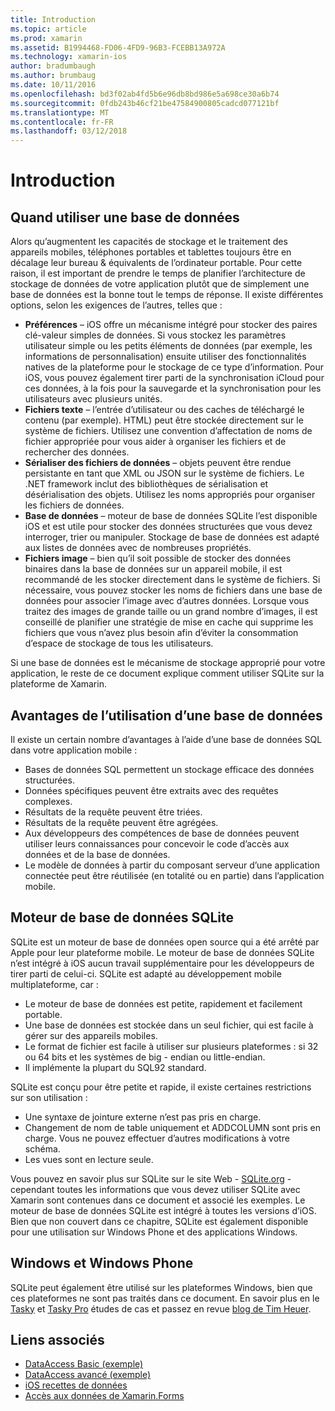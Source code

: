 ```yaml
---
title: Introduction
ms.topic: article
ms.prod: xamarin
ms.assetid: B1994468-FD06-4FD9-96B3-FCEBB13A972A
ms.technology: xamarin-ios
author: bradumbaugh
ms.author: brumbaug
ms.date: 10/11/2016
ms.openlocfilehash: bd3f02ab4fd5b6e96db8bd986e5a698ce30a6b74
ms.sourcegitcommit: 0fdb243b46cf21be47584900805cadcd077121bf
ms.translationtype: MT
ms.contentlocale: fr-FR
ms.lasthandoff: 03/12/2018
---
```

# <a name="introduction"></a>Introduction

## <a name="when-to-use-a-database"></a>Quand utiliser une base de données

Alors qu’augmentent les capacités de stockage et le traitement des appareils mobiles, téléphones portables et tablettes toujours être en décalage leur bureau &amp; équivalents de l’ordinateur portable. Pour cette raison, il est important de prendre le temps de planifier l’architecture de stockage de données de votre application plutôt que de simplement une base de données est la bonne tout le temps de réponse. Il existe différentes options, selon les exigences de l’autres, telles que :

-  **Préférences** – iOS offre un mécanisme intégré pour stocker des paires clé-valeur simples de données. Si vous stockez les paramètres utilisateur simple ou les petits éléments de données (par exemple, les informations de personnalisation) ensuite utiliser des fonctionnalités natives de la plateforme pour le stockage de ce type d’information. Pour iOS, vous pouvez également tirer parti de la synchronisation iCloud pour ces données, à la fois pour la sauvegarde et la synchronisation pour les utilisateurs avec plusieurs unités.
-  **Fichiers texte** – l’entrée d’utilisateur ou des caches de téléchargé le contenu (par exemple). HTML) peut être stockée directement sur le système de fichiers. Utilisez une convention d’affectation de noms de fichier appropriée pour vous aider à organiser les fichiers et de rechercher des données.
-  **Sérialiser des fichiers de données** – objets peuvent être rendue persistante en tant que XML ou JSON sur le système de fichiers. Le .NET framework inclut des bibliothèques de sérialisation et désérialisation des objets. Utilisez les noms appropriés pour organiser les fichiers de données.
-  **Base de données** – moteur de base de données SQLite l’est disponible iOS et est utile pour stocker des données structurées que vous devez interroger, trier ou manipuler. Stockage de base de données est adapté aux listes de données avec de nombreuses propriétés.
-  **Fichiers image** – bien qu’il soit possible de stocker des données binaires dans la base de données sur un appareil mobile, il est recommandé de les stocker directement dans le système de fichiers. Si nécessaire, vous pouvez stocker les noms de fichiers dans une base de données pour associer l’image avec d’autres données. Lorsque vous traitez des images de grande taille ou un grand nombre d’images, il est conseillé de planifier une stratégie de mise en cache qui supprime les fichiers que vous n’avez plus besoin afin d’éviter la consommation d’espace de stockage de tous les utilisateurs.


Si une base de données est le mécanisme de stockage approprié pour votre application, le reste de ce document explique comment utiliser SQLite sur la plateforme de Xamarin.

## <a name="advantages-of-using-a-database"></a>Avantages de l’utilisation d’une base de données

Il existe un certain nombre d’avantages à l’aide d’une base de données SQL dans votre application mobile :

-  Bases de données SQL permettent un stockage efficace des données structurées.
-  Données spécifiques peuvent être extraits avec des requêtes complexes.
-  Résultats de la requête peuvent être triées.
-  Résultats de la requête peuvent être agrégées.
-  Aux développeurs des compétences de base de données peuvent utiliser leurs connaissances pour concevoir le code d’accès aux données et de la base de données.
-  Le modèle de données à partir du composant serveur d’une application connectée peut être réutilisée (en totalité ou en partie) dans l’application mobile.


## <a name="sqlite-database-engine"></a>Moteur de base de données SQLite

SQLite est un moteur de base de données open source qui a été arrêté par Apple pour leur plateforme mobile. Le moteur de base de données SQLite n’est intégré à iOS aucun travail supplémentaire pour les développeurs de tirer parti de celui-ci. SQLite est adapté au développement mobile multiplateforme, car :

-  Le moteur de base de données est petite, rapidement et facilement portable.
-  Une base de données est stockée dans un seul fichier, qui est facile à gérer sur des appareils mobiles.
-  Le format de fichier est facile à utiliser sur plusieurs plateformes : si 32 ou 64 bits et les systèmes de big - endian ou little-endian.
-  Il implémente la plupart du SQL92 standard.


SQLite est conçu pour être petite et rapide, il existe certaines restrictions sur son utilisation :

-  Une syntaxe de jointure externe n’est pas pris en charge.
-  Changement de nom de table uniquement et ADDCOLUMN sont pris en charge. Vous ne pouvez effectuer d’autres modifications à votre schéma.
-  Les vues sont en lecture seule.


Vous pouvez en savoir plus sur SQLite sur le site Web - [SQLite.org](http://SQLite.org) - cependant toutes les informations que vous devez utiliser SQLite avec Xamarin sont contenues dans ce document et associé les exemples. Le moteur de base de données SQLite est intégré à toutes les versions d’iOS.
Bien que non couvert dans ce chapitre, SQLite est également disponible pour une utilisation sur Windows Phone et des applications Windows.

## <a name="windows-and-windows-phone"></a>Windows et Windows Phone

SQLite peut également être utilisé sur les plateformes Windows, bien que ces plateformes ne sont pas traités dans ce document.
En savoir plus en le [Tasky](~/cross-platform/app-fundamentals/building-cross-platform-applications/case-study-tasky.md) et [Tasky Pro](http://docs.xamarin.com/guides/cross-platform/application_fundamentals/building_cross_platform_applications/case_study%3A_tasky) études de cas et passez en revue [blog de Tim Heuer](http://timheuer.com/blog/archive/2012/06/28/seeding-your-metro-style-app-with-sqlite-database.aspx).



## <a name="related-links"></a>Liens associés

- [DataAccess Basic (exemple)](https://github.com/xamarin/mobile-samples/tree/master/DataAccess/Basic)
- [DataAccess avancé (exemple)](https://github.com/xamarin/mobile-samples/tree/master/DataAccess/Advanced)
- [iOS recettes de données](https://developer.xamarin.com/recipes/ios/data/sqlite/)
- [Accès aux données de Xamarin.Forms](~/xamarin-forms/app-fundamentals/databases.md)
